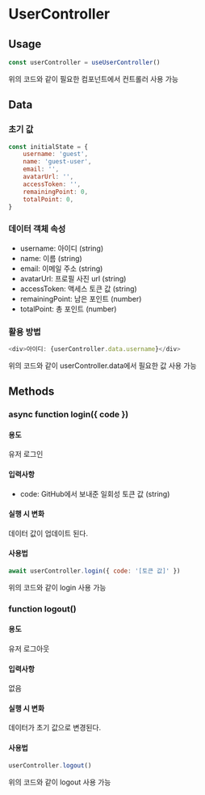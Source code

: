 # UserController

## Usage
```javascript
const userController = useUserController()
```
위의 코드와 같이 필요한 컴포넌트에서 컨트롤러 사용 가능


## Data

### 초기 값
```javascript
const initialState = {
    username: 'guest',
    name: 'guest-user',
    email: '',
    avatarUrl: '',
    accessToken: '',
    remainingPoint: 0,
    totalPoint: 0,
}
```

### 데이터 객체 속성
- username: 아이디 (string)
- name: 이름 (string)
- email: 이메일 주소 (string)
- avatarUrl: 프로필 사진 url (string)
- accessToken: 액세스 토큰 값 (string)
- remainingPoint: 남은 포인트 (number)
- totalPoint: 총 포인트 (number)

### 활용 방법
```javascript
<div>아이디: {userController.data.username}</div>
```
위의 코드와 같이 userController.data에서 필요한 값 사용 가능


## Methods

### async function login({ code })

#### 용도
유저 로그인

#### 입력사항
- code: GitHub에서 보내준 일회성 토큰 값 (string)

#### 실행 시 변화
데이터 값이 업데이트 된다.

#### 사용법
```javascript
await userController.login({ code: '[토큰 값]' })
```
위의 코드와 같이 login 사용 가능



### function logout()

#### 용도
유저 로그아웃

#### 입력사항
없음

#### 실행 시 변화
데이터가 초기 값으로 변경된다.

#### 사용법
```javascript
userController.logout()
```
위의 코드와 같이 logout 사용 가능